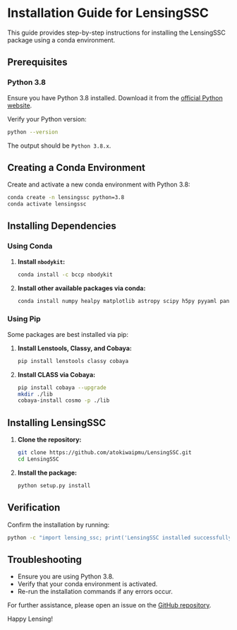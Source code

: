 # Installation Guide for LensingSSC

This guide provides step-by-step instructions for installing the LensingSSC package using a conda environment.

## Prerequisites

### Python 3.8
Ensure you have Python 3.8 installed. Download it from the [official Python website](https://www.python.org/downloads/release/python-3819/).

Verify your Python version:
```sh
python --version
```
The output should be `Python 3.8.x`.

## Creating a Conda Environment

Create and activate a new conda environment with Python 3.8:
```sh
conda create -n lensingssc python=3.8
conda activate lensingssc
```

## Installing Dependencies

### Using Conda

1. **Install `nbodykit`:**
   ```sh
   conda install -c bccp nbodykit
   ```
2. **Install other available packages via conda:**
   ```sh
   conda install numpy healpy matplotlib astropy scipy h5py pyyaml pandas
   ```

### Using Pip

Some packages are best installed via pip:

1. **Install Lenstools, Classy, and Cobaya:**
   ```sh
   pip install lenstools classy cobaya
   ```
2. **Install CLASS via Cobaya:**
   ```sh
   pip install cobaya --upgrade
   mkdir ./lib
   cobaya-install cosmo -p ./lib
   ```

## Installing LensingSSC

1. **Clone the repository:**
   ```sh
   git clone https://github.com/atokiwaipmu/LensingSSC.git
   cd LensingSSC
   ```
2. **Install the package:**
   ```sh
   python setup.py install
   ```

## Verification

Confirm the installation by running:
```sh
python -c "import lensing_ssc; print('LensingSSC installed successfully')"
```

## Troubleshooting

- Ensure you are using Python 3.8.
- Verify that your conda environment is activated.
- Re-run the installation commands if any errors occur.

For further assistance, please open an issue on the [GitHub repository](https://github.com/atokiwaipmu/LensingSSC/issues).

Happy Lensing!